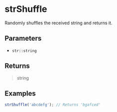 # strShuffle <Badge type="tip" text="JavaScript" /><Badge type="info" text="Dart" />

Randomly shuffles the received string and returns it.

## Parameters

- `str::string`

## Returns

> string

## Examples

```javascript
strShuffle('abcdefg'); // Returns 'bgafced'
```
